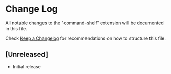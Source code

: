 # Change Log

All notable changes to the "command-shelf" extension will be documented in this file.

Check [Keep a Changelog](http://keepachangelog.com/) for recommendations on how to structure this file.

## [Unreleased]

- Initial release